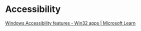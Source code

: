 # Accessibility
[Windows Accessibility features - Win32 apps | Microsoft Learn](https://learn.microsoft.com/en-us/windows/win32/winauto/about-windows-accessibility-features)